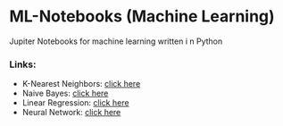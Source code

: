 # ML-Notebooks (Machine Learning)
Jupiter Notebooks for machine learning written i n Python

### Links:
- K-Nearest Neighbors: [click here](https://colab.research.google.com/drive/1Jbq9Z8yJ6tMElVn-ml6MfOu0qqCn6fct?usp=sharing)
- Naive Bayes: [click here](https://colab.research.google.com/drive/1Dx2CRoA0x2hVAQMnotnm7YL2UuMH-DNN?usp=sharing)
- Linear Regression: [click here](https://colab.research.google.com/drive/12Wgpz8SjeEF2N0HWvE6q8TLYZVP9HMdt?usp=sharing)
- Neural Network: [click here](https://colab.research.google.com/drive/1VgGKtZY7ngNLSU3um8sndvuQZBbb_MRR?usp=sharing)
